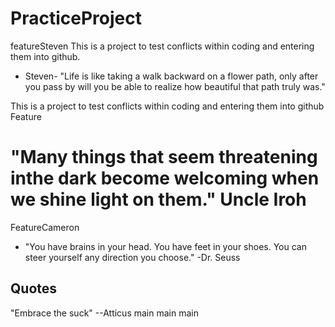 # PracticeProject
featureSteven
This is a project to test conflicts within coding and entering them into github.
- Steven- "Life is like taking a walk backward on a flower path, only after you pass by will you be able to realize how beautiful that path truly was."

This is a project to test conflicts within coding and entering them into github
 Feature<Miaka-LaRose>


"Many things that seem threatening inthe dark become welcoming when we shine light on them." Uncle Iroh
=======
 FeatureCameron
* "You have brains in your head. You have feet in your shoes. You can steer yourself any direction you choose." -Dr. Seuss


## Quotes

"Embrace the suck" --Atticus main
 main
 main
